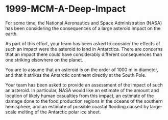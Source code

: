 # 1999-MCM-A-Deep-Impact


For some time, the National Aeronautics and Space Administration (NASA) has been considering the consequences of a large asteroid impact on the earth.

As part of this effort, your team has been asked to consider the effects of such an impact were the asteroid to land in Antarctica. There are concerns that an impact there could have considerably different consequences than one striking elsewhere on the planet.

You are to assume that an asteroid is on the order of 1000 m in diameter, and that it strikes the Antarctic continent directly at the South Pole.

Your team has been asked to provide an assessment of the impact of such an asteroid. In particular, NASA would like an estimate of the amount and location of likely human casualties from this impact, an estimate of the damage done to the food production regions in the oceans of the southern hemisphere, and an estimate of possible coastal flooding caused by large-scale melting of the Antarctic polar ice sheet.
